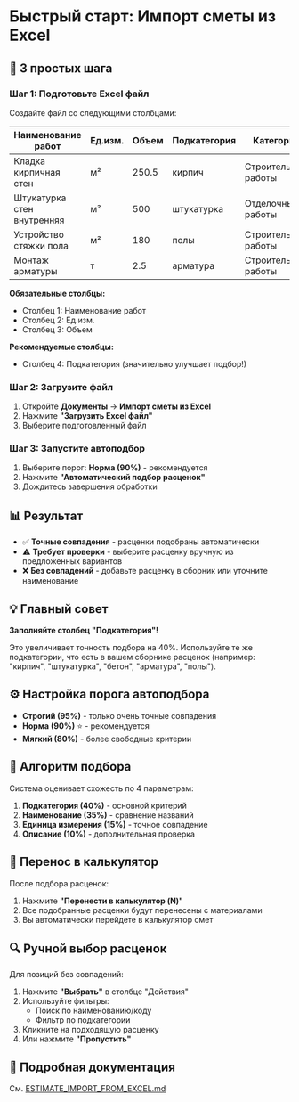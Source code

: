 # Быстрый старт: Импорт сметы из Excel

## 🚀 3 простых шага

### Шаг 1: Подготовьте Excel файл

Создайте файл со следующими столбцами:

| Наименование работ | Ед.изм. | Объем | Подкатегория | Категория | Описание |
|--------------------|---------|-------|--------------|-----------|----------|
| Кладка кирпичная стен | м² | 250.5 | кирпич | Строительные работы | М150 |
| Штукатурка стен внутренняя | м² | 500 | штукатурка | Отделочные работы | Цементная |
| Устройство стяжки пола | м² | 180 | полы | Строительные работы | Толщина 5см |
| Монтаж арматуры | т | 2.5 | арматура | Строительные работы | А500С |

**Обязательные столбцы:**
- Столбец 1: Наименование работ
- Столбец 2: Ед.изм.
- Столбец 3: Объем

**Рекомендуемые столбцы:**
- Столбец 4: Подкатегория (значительно улучшает подбор!)

### Шаг 2: Загрузите файл

1. Откройте **Документы** → **Импорт сметы из Excel**
2. Нажмите **"Загрузить Excel файл"**
3. Выберите подготовленный файл

### Шаг 3: Запустите автоподбор

1. Выберите порог: **Норма (90%)** - рекомендуется
2. Нажмите **"Автоматический подбор расценок"**
3. Дождитесь завершения обработки

## 📊 Результат

- ✅ **Точные совпадения** - расценки подобраны автоматически
- ⚠️ **Требует проверки** - выберите расценку вручную из предложенных вариантов
- ❌ **Без совпадений** - добавьте расценку в сборник или уточните наименование

## 💡 Главный совет

**Заполняйте столбец "Подкатегория"!**

Это увеличивает точность подбора на 40%. Используйте те же подкатегории, что есть в вашем сборнике расценок (например: "кирпич", "штукатурка", "бетон", "арматура", "полы").

## ⚙️ Настройка порога автоподбора

- **Строгий (95%)** - только очень точные совпадения
- **Норма (90%)** ⭐ - рекомендуется
- **Мягкий (80%)** - более свободные критерии

## 🎯 Алгоритм подбора

Система оценивает схожесть по 4 параметрам:

1. **Подкатегория (40%)** - основной критерий
2. **Наименование (35%)** - сравнение названий
3. **Единица измерения (15%)** - точное совпадение
4. **Описание (10%)** - дополнительная проверка

## 🚀 Перенос в калькулятор

После подбора расценок:

1. Нажмите **"Перенести в калькулятор (N)"**
2. Все подобранные расценки будут перенесены с материалами
3. Вы автоматически перейдете в калькулятор смет

## 🔍 Ручной выбор расценок

Для позиций без совпадений:

1. Нажмите **"Выбрать"** в столбце "Действия"
2. Используйте фильтры:
   - Поиск по наименованию/коду
   - Фильтр по подкатегории
3. Кликните на подходящую расценку
4. Или нажмите **"Пропустить"**

## 📖 Подробная документация

См. [ESTIMATE_IMPORT_FROM_EXCEL.md](./ESTIMATE_IMPORT_FROM_EXCEL.md)

